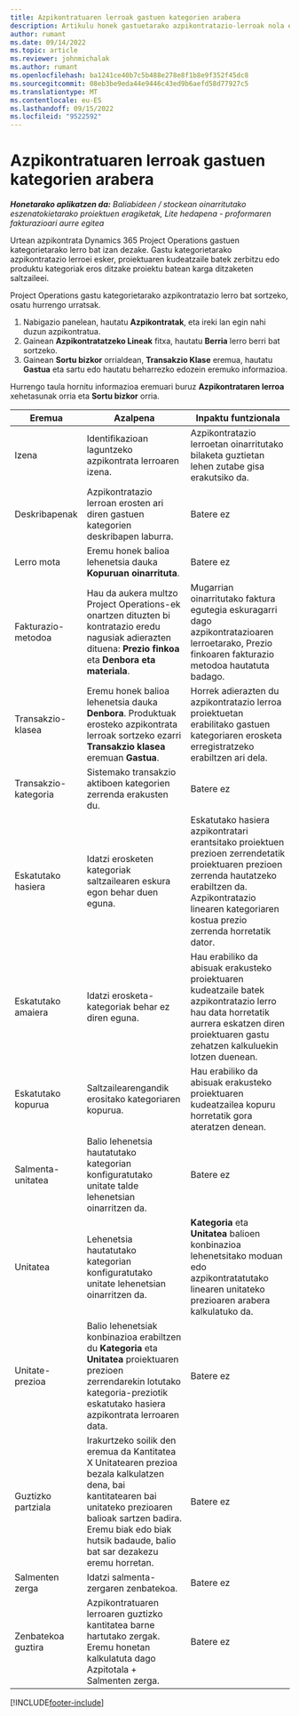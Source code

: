 ```yaml
---
title: Azpikontratuaren lerroak gastuen kategorien arabera
description: Artikulu honek gastuetarako azpikontratazio-lerroak nola erregistratu eta saltzaileei denbora-erosketa erregistratzeko eremuak nola erabili azaltzen du.
author: rumant
ms.date: 09/14/2022
ms.topic: article
ms.reviewer: johnmichalak
ms.author: rumant
ms.openlocfilehash: ba1241ce40b7c5b488e278e8f1b8e9f352f45dc8
ms.sourcegitcommit: 08eb3be9eda44e9446c43ed9b6aefd58d77927c5
ms.translationtype: MT
ms.contentlocale: eu-ES
ms.lasthandoff: 09/15/2022
ms.locfileid: "9522592"
---
```

#  <a name="subcontract-lines-for-expense-categories"></a>Azpikontratuaren lerroak gastuen kategorien arabera

_**Honetarako aplikatzen da:** Baliabideen / stockean oinarritutako eszenatokietarako proiektuen eragiketak, Lite hedapena - proformaren fakturazioari aurre egitea_

Urtean azpikontrata Dynamics 365 Project Operations gastuen kategorietarako lerro bat izan dezake. Gastu kategorietarako azpikontratazio lerroei esker, proiektuaren kudeatzaile batek zerbitzu edo produktu kategoriak eros ditzake proiektu batean karga ditzaketen saltzaileei.

Project Operations gastu kategorietarako azpikontratazio lerro bat sortzeko, osatu hurrengo urratsak.

1. Nabigazio panelean, hautatu **Azpikontratak**, eta ireki lan egin nahi duzun azpikontratua.
2. Gainean **Azpikontratatzeko Lineak** fitxa, hautatu **Berria** lerro berri bat sortzeko.
3. Gainean **Sortu bizkor** orrialdean, **Transakzio Klase** eremua, hautatu **Gastua** eta sartu edo hautatu beharrezko edozein eremuko informazioa.

Hurrengo taula hornitu informazioa eremuari buruz **Azpikontrataren lerroa** xehetasunak orria eta **Sortu bizkor** orria.

| **Eremua** | **Azalpena** | **Inpaktu funtzionala** |
| --- | --- | --- |
| Izena | Identifikazioan laguntzeko azpikontrata lerroaren izena. | Azpikontratazio lerroetan oinarritutako bilaketa guztietan lehen zutabe gisa erakutsiko da. |
| Deskribapenak | Azpikontratazio lerroan erosten ari diren gastuen kategorien deskribapen laburra. | Batere ez |
|Lerro mota | Eremu honek balioa lehenetsia dauka **Kopuruan oinarrituta**. |Batere ez |
| Fakturazio-metodoa | Hau da aukera multzo Project Operations-ek onartzen dituzten bi kontratazio eredu nagusiak adierazten dituena: **Prezio finkoa** eta **Denbora eta materiala**. | Mugarrian oinarritutako faktura egutegia eskuragarri dago azpikontratazioaren lerroetarako, Prezio finkoaren fakturazio metodoa hautatuta badago. |
| Transakzio-klasea | Eremu honek balioa lehenetsia dauka **Denbora**. Produktuak erosteko azpikontrata lerroak sortzeko ezarri **Transakzio klasea** eremuan **Gastua**.  | Horrek adierazten du azpikontratazio lerroa proiektuetan erabilitako gastuen kategoriaren erosketa erregistratzeko erabiltzen ari dela. |
| Transakzio-kategoria | Sistemako transakzio aktiboen kategorien zerrenda erakusten du. |Batere ez |
| Eskatutako hasiera | Idatzi erosketen kategoriak saltzailearen eskura egon behar duen eguna. | Eskatutako hasiera azpikontratari erantsitako proiektuen prezioen zerrendetatik proiektuaren prezioen zerrenda hautatzeko erabiltzen da. Azpikontratazio linearen kategoriaren kostua prezio zerrenda horretatik dator. |
| Eskatutako amaiera | Idatzi erosketa-kategoriak behar ez diren eguna. | Hau erabiliko da abisuak erakusteko proiektuaren kudeatzaile batek azpikontratazio lerro hau data horretatik aurrera eskatzen diren proiektuaren gastu zehatzen kalkuluekin lotzen duenean. |
| Eskatutako kopurua | Saltzailearengandik erositako kategoriaren kopurua. | Hau erabiliko da abisuak erakusteko proiektuaren kudeatzailea kopuru horretatik gora ateratzen denean.|
| Salmenta-unitatea | Balio lehenetsia hautatutako kategorian konfiguratutako unitate talde lehenetsian oinarritzen da. |Batere ez |
| Unitatea | Lehenetsia hautatutako kategorian konfiguratutako unitate lehenetsian oinarritzen da.  | **Kategoria** eta **Unitatea** balioen konbinazioa lehenetsitako moduan edo azpikontratatutako linearen unitateko prezioaren arabera kalkulatuko da.  |
| Unitate-prezioa | Balio lehenetsiak konbinazioa erabiltzen du **Kategoria** eta **Unitatea** proiektuaren prezioen zerrendarekin lotutako kategoria-preziotik eskatutako hasiera azpikontrata lerroaren data. |Batere ez |
| Guztizko partziala | Irakurtzeko soilik den eremua da Kantitatea X Unitatearen prezioa bezala kalkulatzen dena, bai kantitatearen bai unitateko prezioaren balioak sartzen badira. Eremu biak edo biak hutsik badaude, balio bat sar dezakezu eremu horretan. |Batere ez |
| Salmenten zerga | Idatzi salmenta-zergaren zenbatekoa. |Batere ez |
| Zenbatekoa guztira | Azpikontratuaren lerroaren guztizko kantitatea barne hartutako zergak. Eremu honetan kalkulatuta dago Azpitotala + Salmenten zerga. |Batere ez |


[!INCLUDE[footer-include](../../includes/footer-banner.md)]
